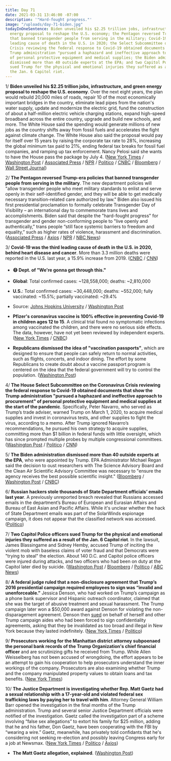 ```yaml
---
title: Day 71
date: 2021-03-31 13:46:00 -07:00
description: '"Hard-fought progress."'
image: "/uploads/day-71-biden.jpg"
todayInOneSentence: Biden unveiled his $2.25 trillion jobs, infrastructure, and green
  energy proposal to reshape the U.S. economy; the Pentagon reversed Trump-era policies
  that banned transgender people from serving in the military; Covid-19 was the third
  leading cause of death in the U.S. in 2020; the Select Subcommittee on the Coronavirus
  Crisis reviewing the federal response to Covid-19 obtained documents that show the
  Trump administration "pursued a haphazard and ineffective approach to procurement"
  of personal protective equipment and medical supplies; the Biden administration
  dismissed more than 40 outside experts at the EPA; and two Capitol Police officers
  sued Trump for the physical and emotional injuries they suffered as a result of
  the Jan. 6 Capitol riot.
---
```


1/ **Biden unveiled his $2.25 trillion jobs, infrastructure, and green energy proposal to reshape the U.S. economy**. Over the next eight years, the plan would rebuild 20,000 miles of roads, repair 10 of the most economically important bridges in the country, eliminate lead pipes from the nation's water supply, update and modernize the electric grid, fund the construction of about a half-million electric vehicle charging stations, expand high-speed broadband across the entire country, upgrade and build new schools, and more. The White House said the spending would generate millions of new jobs as the country shifts away from fossil fuels and accelerates the fight against climate change. The White House also said the proposal would pay for itself over 15 years by raising the corporate tax rate to 28%, increasing the global minimum tax paid to 21%, ending federal tax breaks for fossil fuel companies, and ramping up tax enforcement. Nancy Pelosi said she wants to have the House pass the package by July 4. ([New York Times](https://www.nytimes.com/2021/03/31/business/economy/biden-infrastructure-plan.html) / [Washington Post](https://www.washingtonpost.com/us-policy/2021/03/31/biden-infrastructure-climate-plan/) / [Associated Press](https://apnews.com/article/joe-biden-technology-coronavirus-pandemic-pittsburgh-jen-psaki-8865ffc8f5ad3142155a5bd3c3a3e6d3) / [NPR](https://www.npr.org/2021/03/31/982908847/biden-set-to-unveil-expansive-2-trillion-infrastructure-plan) / [Politico](https://www.politico.com/news/2021/03/31/biden-infrastructure-plan-unveiling-478684) / [CNBC](https://www.cnbc.com/2021/03/31/biden-infrastructure-plan-includes-corporate-tax-hike-transportation-spending.html) / [Bloomberg](https://www.bloomberg.com/news/articles/2021-03-30/biden-to-lay-out-u-s-economic-renewal-in-rejuvenated-pittsburgh?srnd=premium&sref=MIBMEEoj) / [Wall Street Journal](https://www.wsj.com/articles/biden-set-to-unveil-2-trillion-infrastructure-plan-11617181208?mod=hp_lead_pos2))

2/ **The Pentagon reversed Trump-era policies that banned transgender people from serving in the military**. The new department policies will "allow transgender people who meet military standards to enlist and serve openly in their self-identified gender, and they will be able to get medically necessary transition-related care authorized by law." Biden also issued his first presidential proclamation to formally celebrate Transgender Day of Visibility – an international day to commemorate trans lives and accomplishments. Biden said that despite the "hard-fought progress" for transgender and gender non-conforming people to "live openly and authentically," trans people “still face systemic barriers to freedom and equality,” such as higher rates of violence, harassment and discrimination. ([Associated Press](https://apnews.com/article/pentagon-releases-new-transgender-policy-6ed9c78fe8caecc696f337147dbe7ea0) / [Axios](https://www.axios.com/biden-trans-day-visibility-dda7c034-1882-4563-b1ee-55106e6992f0.html) / [NPR](https://www.npr.org/2021/03/31/983118029/pentagon-releases-new-policies-enabling-transgender-people-to-serve-in-the-milit) / [NBC News](https://www.nbcnews.com/feature/nbc-out/biden-issues-first-presidential-proclamation-trans-day-visibility-n1262613))

3/ **Covid-19 was the third leading cause of death in the U.S. in 2020, behind heart disease and cancer**. More than 3.3 million deaths were reported in the U.S. last year, a 15.9% increase from 2019. ([CNBC](https://www.cnbc.com/2021/03/31/covid-was-third-leading-cause-of-death-in-us-in-2020-behind-heart-disease-and-cancer-cdc-says.html) / [CNN](https://www.cnn.com/2021/03/31/health/covid-19-deaths-2020-cdc-report-wellness/index.html))

* #### 😷 Dept. of "We're gonna get through this."

* **Global**: Total confirmed cases: \~128,558,000; deaths: \~2,810,000

* **U.S.**: Total confirmed cases: \~30,448,000; deaths: \~552,000; fully vaccinated: \~15.5%; partially vaccinated: \~29.4%

* Source: [Johns Hopkins University](https://coronavirus.jhu.edu/map.html) / [Washington Post](https://www.washingtonpost.com/graphics/2020/health/covid-vaccine-states-distribution-doses/)

* **Pfizer's coronavirus vaccine is 100% effective in preventing Covid-19 in children ages 12 to 15**. A clinical trial found no symptomatic infections among vaccinated the children, and there were no serious side effects. The data, however, have not yet been reviewed by independent experts. ([New York Times](https://www.nytimes.com/2021/03/31/health/pfizer-biontech-vaccine-adolescents.html) / [CNBC](https://www.cnbc.com/2021/03/31/covid-vaccine-pfizer-says-shot-is-100percent-effective-in-kids-ages-12-to-15.html))

* **Republicans dismissed the idea of "vaccination passports"**, which are designed to ensure that people can safely return to normal activities, such as flights, concerts, and indoor dining. The effort by some Republicans to create doubt about a vaccine passport program is centered on the idea that the federal government will try to control the population. ([Washington Post](https://www.washingtonpost.com/politics/biden-vaccine-passports-desantis/2021/03/30/eeb41124-9171-11eb-9668-89be11273c09_story.html))

4/ **The House Select Subcommittee on the Coronavirus Crisis reviewing the federal response to Covid-19 obtained documents that show the Trump administration "pursued a haphazard and ineffective approach to procurement" of personal protective equipment and medical supplies at the start of the pandemic**. Specifically, Peter Navarro, who served as Trump’s trade adviser, warned Trump on March 1, 2020, to acquire medical supplies and invest in coronavirus tests, and other supplies to fight the virus, according to a memo. After Trump ignored Navarro’s recommendations, he pursued his own strategy to acquire supplies, committing more than $1 billion in federal funds with little oversight, which has since prompted multiple probes by multiple congressional committees. ([Washington Post](https://www.washingtonpost.com/health/2021/03/31/navarro-pandemic-supply-contracts-trump/) / [Politico](https://www.politico.com/news/2021/03/31/house-panel-trump-administration-covid-contracts-478697) / [CNN](https://www.cnn.com/2021/03/31/politics/house-covid-committee-trump-administration-navarro-ppp/))

5/ **The Biden administration dismissed more than 40 outside experts at the EPA**, who were appointed by Trump. EPA Administrator Michael Regan said the decision to oust researchers with The Science Advisory Board and the Clean Air Scientific Advisory Committee was necessary to "ensure the agency receives the best possible scientific insight." ([Bloomberg](https://www.bloomberg.com/news/articles/2021-03-31/biden-purges-science-adviser-panels-trump-tilted-toward-industry?sref=MIBMEEoj) / [Washington Post](https://www.washingtonpost.com/climate-environment/2021/03/31/epa-advisory-panels/) / [CNBC](https://www.cnbc.com/2021/03/31/epa-dismisses-key-science-advisors-appointed-by-trump-administration.html))

6/ **Russian hackers stole thousands of State Department officials’ emails last year**. A previously unreported breach revealed that Russians accessed emails in the department’s Bureau of European and Eurasian Affairs and Bureau of East Asian and Pacific Affairs. While it's unclear whether the hack of State Department emails was part of the SolarWinds espionage campaign, it does not appear that the classified network was accessed. ([Politico](https://www.politico.com/news/2021/03/30/russia-suspected-emails-478541))

7/ **Two Capitol Police officers sued Trump for the physical and emotional injuries they suffered as a result of the Jan. 6 Capitol riot**. In the lawsuit, James Blassingame and Sidney Hemby, accused Trump of inciting the violent mob with baseless claims of voter fraud and that Democrats were "trying to steal" the election. About 140 D.C. and Capitol police officers were injured during attacks, and two officers who had been on duty at the Capitol later died by suicide. ([Washington Post](https://www.washingtonpost.com/nation/2021/03/31/capitol-officers-sue-trump-riots/) / [Bloomberg](https://www.bloomberg.com/news/articles/2021-03-29/trump-attacks-niece-mary-s-estate-fraud-claims-as-out-of-date?sref=MIBMEEoj) / [Politico](https://www.politico.com/news/2021/03/31/two-capitol-police-officers-sue-trump-478687) / [ABC News](https://abcnews.go.com/Politics/capitol-police-officers-sue-trump-physical-emotional-injuries/story?id=76784999))

8/ **A federal judge ruled that a non-disclosure agreement that Trump’s 2016 presidential campaign required employees to sign was “invalid and unenforceable.”** Jessica Denson, who had worked on Trump’s campaign as a phone bank supervisor and Hispanic outreach coordinator, claimed that she was the target of abusive treatment and sexual harassment. The Trump campaign later won a $50,000 award against Denson for violating the non-disparagement agreement. Denson then [sued](https://whatthefuckjusthappenedtoday.com/2018/04/02/day-438/) on behalf of herself and other Trump campaign aides who had been forced to sign confidentiality agreements, asking that they be invalidated as too broad and illegal in New York because they lasted indefinitely. ([New York Times](https://www.nytimes.com/2021/03/30/us/-trump-campaign-confidentiality-harassment.html) / [Politico](https://www.politico.com/news/2021/03/30/trump-campaign-non-disclosure-agreement-478648))

9/ **Prosecutors working for the Manhattan district attorney subpoenaed the personal bank records of the Trump Organization's chief financial officer** and are scrutinizing gifts he received from Trump. While Allen Weisselberg has not been accused of wrongdoing, the effort appears to be an attempt to gain his cooperation to help prosecutors understand the inner workings of the company. Prosecutors are also examining whether Trump and the company manipulated property values to obtain loans and tax benefits. ([New York Times](https://www.nytimes.com/2021/03/31/nyregion/trump-vance-investigation.html))

10/ **The Justice Department is investigating whether Rep. Matt Gaetz had a sexual relationship with a 17-year-old and violated federal sex trafficking laws by paying her to travel with him**. Attorney General William Barr opened the investigation in the final months of the Trump administration. Trump and several senior Justice Department officials were notified of the investigation. Gaetz called the investigation part of a scheme involving “false sex allegations” to extort his family for $25 million, adding that he and his father, Don Gaetz, have been cooperating with the FBI by “wearing a wire.” Gaetz, meanwhile, has privately told confidants that he's considering not seeking re-election and possibly leaving Congress early for a job at Newsmax. ([New York Times](https://www.nytimes.com/2021/03/30/us/politics/matt-gaetz-sex-trafficking-investigation.html) / [Politico](https://www.politico.com/states/florida/story/2021/03/31/gaetzs-father-backs-up-son-matts-claims-of-extortion-over-doj-probe-of-involvement-with-teen-1370695) / [Axios](https://www.axios.com/matt-gaetz-retirement-congress-newsmax-e1a0e6bb-0279-4e97-ab22-508e28f4347a.html))

* **The Matt Gaetz allegation, explained**. ([Washington Post](https://www.washingtonpost.com/politics/2021/03/31/matt-gaetz-allegation-explained/))
